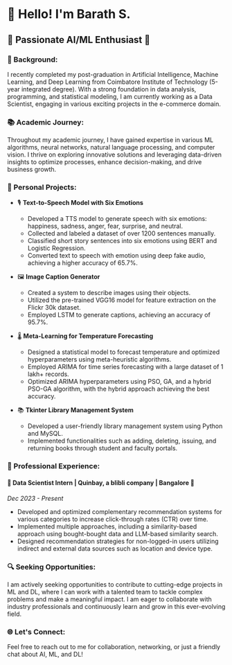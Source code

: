 # 👋 Hello! I'm Barath S.

## 🌟 Passionate AI/ML Enthusiast 🌟

### 🚀 Background:
I recently completed my post-graduation in Artificial Intelligence, Machine Learning, and Deep Learning from Coimbatore Institute of Technology (5-year integrated degree). With a strong foundation in data analysis, programming, and statistical modeling, I am currently working as a Data Scientist, engaging in various exciting projects in the e-commerce domain.

### 📚 Academic Journey:
Throughout my academic journey, I have gained expertise in various ML algorithms, neural networks, natural language processing, and computer vision. I thrive on exploring innovative solutions and leveraging data-driven insights to optimize processes, enhance decision-making, and drive business growth.

### 🔬 Personal Projects:

- 🎙️ **Text-to-Speech Model with Six Emotions**
  - Developed a TTS model to generate speech with six emotions: happiness, sadness, anger, fear, surprise, and neutral.
  - Collected and labeled a dataset of over 1200 sentences manually.
  - Classified short story sentences into six emotions using BERT and Logistic Regression.
  - Converted text to speech with emotion using deep fake audio, achieving a higher accuracy of 65.7%.

- 🖼️ **Image Caption Generator**
  - Created a system to describe images using their objects.
  - Utilized the pre-trained VGG16 model for feature extraction on the Flickr 30k dataset.
  - Employed LSTM to generate captions, achieving an accuracy of 95.7%.

- 🌡️ **Meta-Learning for Temperature Forecasting**
  - Designed a statistical model to forecast temperature and optimized hyperparameters using meta-heuristic algorithms.
  - Employed ARIMA for time series forecasting with a large dataset of 1 lakh+ records.
  - Optimized ARIMA hyperparameters using PSO, GA, and a hybrid PSO-GA algorithm, with the hybrid approach achieving the best accuracy.

- 📚 **Tkinter Library Management System**
  - Developed a user-friendly library management system using Python and MySQL.
  - Implemented functionalities such as adding, deleting, issuing, and returning books through student and faculty portals.

### 💼 Professional Experience:

#### 🌟 Data Scientist Intern | Quinbay, a blibli company | Bangalore 🌟
*Dec 2023 - Present*
- Developed and optimized complementary recommendation systems for various categories to increase click-through rates (CTR) over time.
- Implemented multiple approaches, including a similarity-based approach using bought-bought data and LLM-based similarity search.
- Designed recommendation strategies for non-logged-in users utilizing indirect and external data sources such as location and device type.

### 🔍 Seeking Opportunities:
I am actively seeking opportunities to contribute to cutting-edge projects in ML and DL, where I can work with a talented team to tackle complex problems and make a meaningful impact. I am eager to collaborate with industry professionals and continuously learn and grow in this ever-evolving field.

### 🌐 Let's Connect:
Feel free to reach out to me for collaboration, networking, or just a friendly chat about AI, ML, and DL!
